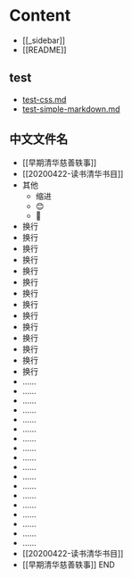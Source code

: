 # Content 
- [[_sidebar]]
- [[README]]
## test
- [test-css.md](test-css.md)
- [test-simple-markdown.md](test-simple-markdown.md)
## 中文文件名
- [[早期清华慈善轶事]]
- [[20200422-读书清华书目]]
- 其他 
    - 缩进
    - 😊
    - 🏀
- 换行
- 换行
- 换行
- 换行
- 换行
- 换行
- 换行
- 换行
- 换行
- 换行
- 换行
- 换行
- 换行
- 换行
- ……
- ……
- ……
- ……
- ……
- ……
- ……
- ……
- ……
- ……
- ……
- ……
- ……
- ……
- ……
- ……
- ……
- ……
- [[20200422-读书清华书目]]
- [[早期清华慈善轶事]]
END
